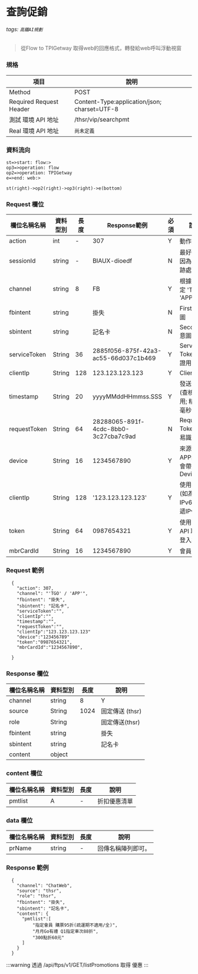 # 查詢促銷
###### tags: `高鐵AI規劃`
>從Flow to TPIGetway 取得web的回應格式，轉發給web呼叫浮動視窗

### 規格

  項目 | 說明
  ---- | ---
  Method | POST
  Required Request Header |  Content-Type:application/json; charset=UTF-8
  測試 環境 API 地址 | /thsr/vip/searchpmt
  Real 環境 API 地址 | `尚未定義`
  
### 資料流向
  ```flow
st=>start: flow:>
op3=>operation: flow 
op2=>operation: TPIGetway
e=>end: web:>

st(right)->op2(right)->op3(right)->e(bottom)

```

### Request 欄位

  欄位名稱名稱 | 資料型別| 長度|Response範例| 必須 | 說明
  --------- | ------- |-----| --------|--------|--------
action |int | - | 307 | Y | 動作狀態
sessionId | string | - | BIAUX-dioedf | N | 最好都加...因為要做軌跡處理
channel |	string | 8| FB | Y |根據平台而定 'TGO' / 'APP'
fbintent | string | | 掛失 | N | Firstbot意圖
sbintent | string | | 記名卡 | N | Secondbot意圖
serviceToken|	String|	36| 2885f056-875f-42a3-ac55-66d037c1b469|Y|Service Token (驗證用)
clientIp	|String|	128|123.123.123.123|Y|Client IP
timestamp	|String	|20|yyyyMMddHHmmss.SSS|Y|發送時間 (查核/追踪用; 精確至毫秒)
requestToken|	String|	64|28288065-891f-4cdc-8bb0-3c27cba7c9ad|N|Request Token (交易識別用)
device | String | 16 | 1234567890 | Y | 來源如果是APP的話則會帶上DeviceID
clientIp |String | 128	|'123.123.123.123'|Y	|使用者IP。(如為IPv6，請傳遞IPv6)
token | String | 64 | 0987654321 | Y | 使用 login API 取得的登入權證
mbrCardId | String | 16 | 1234567890 | Y | 會員卡號


### Request 範例
```
  {
    "action": 307,
    "channel": "'TGO' / 'APP'",
    "fbintent": "掛失",
    "sbintent": "記名卡",
    "serviceToken":"",
    "clientIp":"",
    "timestamp":"",
    "requestToken":"",
    "clientIp":"123.123.123.123"
    "device":"123456789"
    "token":"0987654321",
    "mbrCardId":"1234567890",
    
  }
```
### Response 欄位

  欄位名稱名稱 | 資料型別| 長度| 說明
  --------- | ------- |-----| --------
  channel | string | 8|  Y |根據平台而定 ChatWeb、FB
  source |String |1024| 固定傳送 (thsr)
  role |String||固定傳送(thsr)
  fbintent | string | | 掛失 | N | Firstbot意圖
  sbintent | string | | 記名卡 | N | Secondbot意圖  
  content | object |  | 
  
### content 欄位  

  欄位名稱名稱 | 資料型別| 長度 | 說明
  --------- | ------- |-----| --------
  pmtlist | A | -|折扣優惠清單
  
### data 欄位  

  欄位名稱名稱 | 資料型別| 長度 | 說明
  --------- | ------- |-----| --------
  prName | string | - | 回傳名稱陣列即可。


### Response 範例

```
  {
    "channel": "ChatWeb",
    "source": "thsr",
    "role": "thsr",
    "fbintent": "掛失",
    "sbintent": "記名卡",
    "content": {
      "pmtlist":[ 
          "指定會員 購票95折(疏運期不適用/全)",
          "月月Go有禮 Q1指定車次88折",
          "300點折60元"
      ]
    }
  }
```


:::warning
透過  /api/ftps/v1/GET/listPromotions
取得  優惠
:::


